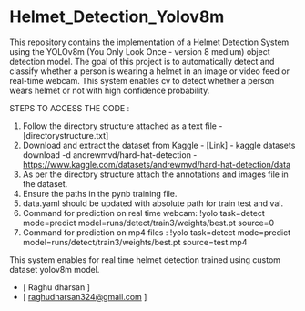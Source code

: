 # Helmet_Detection_Yolov8m
This repository contains the implementation of a Helmet Detection System using the YOLOv8m (You Only Look Once - version 8 medium) object detection model. The goal of this project is to automatically detect and classify whether a person is wearing a helmet in an image or video feed or real-time webcam.
This system enables cv to detect whether a person wears helmet or not with high confidence probability.

STEPS TO ACCESS THE CODE : 
1. Follow the directory structure attached as a text file - [directorystructure.txt]
2. Download and extract the dataset from Kaggle - [Link] - kaggle datasets download -d andrewmvd/hard-hat-detection - https://www.kaggle.com/datasets/andrewmvd/hard-hat-detection/data
3. As per the directory structure attach the annotations and images file in the dataset.
4. Ensure the paths in the pynb training file.
5. data.yaml should be updated with absolute path for train test and val.
6. Command for prediction on real time webcam: !yolo task=detect mode=predict model=runs/detect/train3/weights/best.pt source=0
7. Command for prediction on mp4 files : !yolo task=detect mode=predict model=runs/detect/train3/weights/best.pt source=test.mp4

This system enables for real time helmet detection trained using custom dataset yolov8m model.
- [ Raghu dharsan ]
- [ raghudharsan324@gmail.com ]
